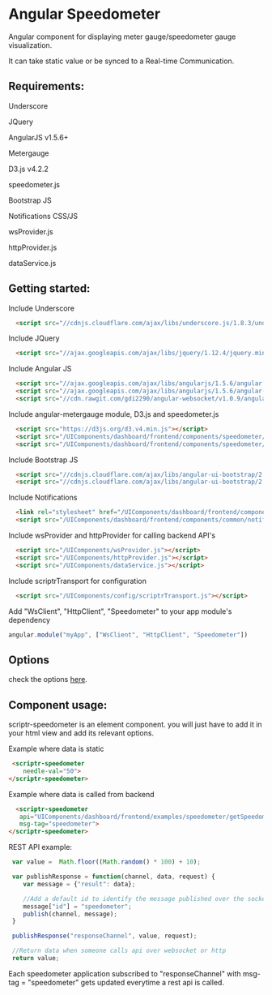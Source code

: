 # Angular Speedometer 
 
  Angular component for displaying meter gauge/speedometer gauge visualization.
  
  It can take static value or be synced to a Real-time Communication. 

## Requirements:
  
  Underscore
  
  JQuery
  
  AngularJS v1.5.6+
  
  Metergauge
  
  D3.js v4.2.2
  
  speedometer.js
  
  Bootstrap JS
  
  Notifications CSS/JS
  
  wsProvider.js
  
  httpProvider.js
  
  dataService.js
  
## Getting started:

  Include Underscore
  
  ```html
    <script src="//cdnjs.cloudflare.com/ajax/libs/underscore.js/1.8.3/underscore-min.js"></script>	
  ```

  Include JQuery
  
  ```html
    <script src="//ajax.googleapis.com/ajax/libs/jquery/1.12.4/jquery.min.js"></script>
  ```
  
  Include Angular JS 

  ```html
    <script src="//ajax.googleapis.com/ajax/libs/angularjs/1.5.6/angular.min.js"></script>
    <script src="//ajax.googleapis.com/ajax/libs/angularjs/1.5.6/angular-cookies.js"></script>
    <script src="//cdn.rawgit.com/gdi2290/angular-websocket/v1.0.9/angular-websocket.min.js"></script>
  ```
  
  Include angular-metergauge module, D3.js and speedometer.js
   
  ```html
    <script src="https://d3js.org/d3.v4.min.js"></script>  
    <script src="/UIComponents/dashboard/frontend/components/speedometer/angular.metergauge.min.js"></script>
    <script src="/UIComponents/dashboard/frontend/components/speedometer/speedometer.js"></script>
  ```
  
  Include Bootstrap JS
  
  ```html
    <script src="//cdnjs.cloudflare.com/ajax/libs/angular-ui-bootstrap/2.5.0/ui-bootstrap.min.js"></script>
    <script src="//cdnjs.cloudflare.com/ajax/libs/angular-ui-bootstrap/2.5.0/ui-bootstrap-tpls.min.js"></script>
  ```
  
  Include Notifications
  
  ```html
    <link rel="stylesheet" href="/UIComponents/dashboard/frontend/components/common/notifications.css">
    <script src="/UIComponents/dashboard/frontend/components/common/notifications.js"></script>
  ```
  
  Include wsProvider and httpProvider for calling backend API's
  
  ```html
    <script src="/UIComponents/wsProvider.js"></script>
    <script src="/UIComponents/httpProvider.js"></script>
    <script src="/UIComponents/dataService.js"></script>
  ```
  
  Include scriptrTransport for configuration
  
  ```html
    <script src="/UIComponents/config/scriptrTransport.js"></script>
  ```
  
  Add "WsClient", "HttpClient", "Speedometer" to your app module's dependency
  
  ```javascript
  angular.module("myApp", ["WsClient", "HttpClient", "Speedometer"])
  ```
  
  
 ## Options 
 check the options [here](./properties.md).
 
## Component usage:

scriptr-speedometer is an element component. you will just have to add it in your html view and add its relevant options.

Example where data is static

  ```html
   <scriptr-speedometer
      needle-val="50">
  </scriptr-speedometer>
  ```
  
  Example where data is called from backend
  
  ```html
    <scriptr-speedometer
     api="UIComponents/dashboard/frontend/examples/speedometer/getSpeedometerVal"
     msg-tag="speedometer">
  </scriptr-speedometer>
  ```
  
  REST API example:
  
  ```javascript
   var value =  Math.floor((Math.random() * 100) + 10); 

   var publishResponse = function(channel, data, request) {
      var message = {"result": data};

      //Add a default id to identify the message published over the socket
      message["id"] = "speedometer";
      publish(channel, message);
   }

   publishResponse("responseChannel", value, request);

   //Return data when someone calls api over websocket or http
   return value;
  ```
  Each speedometer application subscribed to "responseChannel" with msg-tag = "speedometer" gets updated everytime a rest api is called. 
